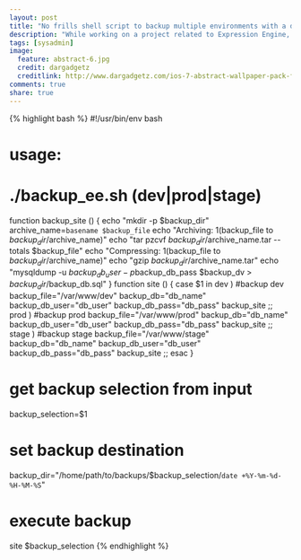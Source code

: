 ```yaml
---
layout: post
title: "No frills shell script to backup multiple environments with a database dump"
description: "While working on a project related to Expression Engine, I created a small shell script to allow backing up of the various environments. This script is bare bones simple and just gets the job done. Nothing fancy here."
tags: [sysadmin]
image:
  feature: abstract-6.jpg
  credit: dargadgetz
  creditlink: http://www.dargadgetz.com/ios-7-abstract-wallpaper-pack-for-iphone-5-and-ipod-touch-retina/
comments: true
share: true
---
```


{% highlight bash %}
#!/usr/bin/env bash
# usage:
# 
# ./backup_ee.sh (dev|prod|stage)
function backup_site () {
  echo "mkdir -p $backup_dir"
  archive_name=`basename $backup_file`
  echo "Archiving: $1 ($backup_file to $backup_dir/$archive_name)"
  echo "tar pzcvf $backup_dir/$archive_name.tar --totals $backup_file"
  echo "Compressing: $1 ($backup_file to $backup_dir/$archive_name)"
  echo "gzip $backup_dir/$archive_name.tar"
  echo "mysqldump -u $backup_db_user -p$backup_db_pass $backup_dv > $backup_dir/$backup_db.sql"
}
function site () {
  case $1 in
    dev )
    #backup dev
    backup_file="/var/www/dev"
    backup_db="db_name"
    backup_db_user="db_user"
    backup_db_pass="db_pass"
    backup_site
      ;;
    prod )
    #backup prod
    backup_file="/var/www/prod"
    backup_db="db_name"
    backup_db_user="db_user"
    backup_db_pass="db_pass"
    backup_site
      ;;
    stage )
    #backup stage
    backup_file="/var/www/stage"
    backup_db="db_name"
    backup_db_user="db_user"
    backup_db_pass="db_pass"
    backup_site
      ;;
  esac
}
# get backup selection from input
backup_selection=$1
# set backup destination
backup_dir="/home/path/to/backups/$backup_selection/`date +%Y-%m-%d-%H-%M-%S`"
# execute backup
site $backup_selection
{% endhighlight %}